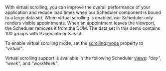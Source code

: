 With virtual scrolling, you can improve the overall performance of your application and reduce load times when our Scheduler component is bound to a large data set. When virtual scrolling is enabled, our Scheduler only renders visible appointments. When an appointment leaves the viewport, the Scheduler removes it from the DOM. The data set in this demo contains 100 groups with 9 appointments each.

To enable virtual scrolling mode, set the [scrolling](/Documentation/ApiReference/UI_Components/dxScheduler/Configuration/scrolling).[mode](/Documentation/ApiReference/UI_Components/dxScheduler/Configuration/scrolling/#mode) property to *"virtual"*.

Virtual scrolling support is available in the following Scheduler [views](/Documentation/ApiReference/UI_Components/dxScheduler/Configuration/views/): *"day"*, *"week"*, and *"workWeek"*.
